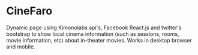 # CineFaro
Dynamic page using Kimonolabs api's, Facebook React.js and twitter's bootstrap to show local cinema information (such as sessions, rooms, movie information, etc) about in-theater movies. Works in desktop browser and mobile.
